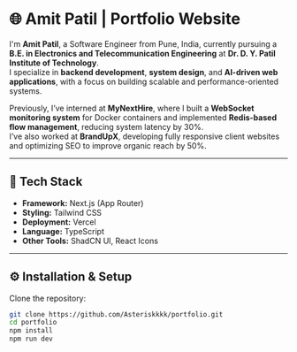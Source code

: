 # 🌐 Amit Patil | Portfolio Website

I'm **Amit Patil**, a Software Engineer from Pune, India, currently pursuing a **B.E. in Electronics and Telecommunication Engineering** at **Dr. D. Y. Patil Institute of Technology**.  
I specialize in **backend development**, **system design**, and **AI-driven web applications**, with a focus on building scalable and performance-oriented systems.

Previously, I’ve interned at **MyNextHire**, where I built a **WebSocket monitoring system** for Docker containers and implemented **Redis-based flow management**, reducing system latency by 30%.  
I’ve also worked at **BrandUpX**, developing fully responsive client websites and optimizing SEO to improve organic reach by 50%.


---

## 🚀 Tech Stack
- **Framework:** Next.js (App Router)
- **Styling:** Tailwind CSS
- **Deployment:** Vercel
- **Language:** TypeScript
- **Other Tools:** ShadCN UI, React Icons

---

## ⚙️ Installation & Setup

Clone the repository:
```bash
git clone https://github.com/Asteriskkkk/portfolio.git
cd portfolio
npm install
npm run dev
